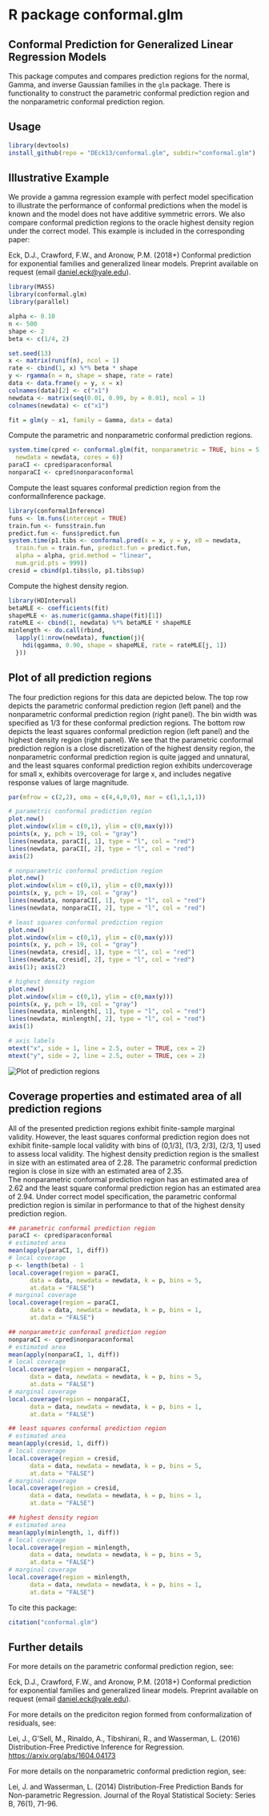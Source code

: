 # R package conformal.glm 

## Conformal Prediction for Generalized Linear Regression Models

This package computes and compares prediction regions for the normal, Gamma, 
and inverse Gaussian families in the `glm` package.  There is functionality to 
construct the parametric conformal prediction region and the nonparametric 
conformal prediction region. 


## Usage 

```r
library(devtools)
install_github(repo = "DEck13/conformal.glm", subdir="conformal.glm")
```

## Illustrative Example 

We provide a gamma regression example with perfect model specification to 
illustrate the performance of conformal predictions when the model is known 
and the model does not have additive symmetric errors.  We also compare 
conformal prediction regions to the oracle highest density region under 
the correct model. This example is included in the corresponding paper:  

  Eck, D.J., Crawford, F.W., and Aronow, P.M. (2018+)
  Conformal prediction for exponential families and generalized linear models.
  Preprint available on request (email daniel.eck@yale.edu).

```r
library(MASS)
library(conformal.glm)
library(parallel)

alpha <- 0.10
n <- 500
shape <- 2
beta <- c(1/4, 2)

set.seed(13)
x <- matrix(runif(n), ncol = 1)
rate <- cbind(1, x) %*% beta * shape
y <- rgamma(n = n, shape = shape, rate = rate)
data <- data.frame(y = y, x = x)
colnames(data)[2] <- c("x1")
newdata <- matrix(seq(0.01, 0.99, by = 0.01), ncol = 1)
colnames(newdata) <- c("x1")

fit = glm(y ~ x1, family = Gamma, data = data)
```


Compute the parametric and nonparametric conformal prediction regions.
```r
system.time(cpred <- conformal.glm(fit, nonparametric = TRUE, bins = 5, 
  newdata = newdata, cores = 6))
paraCI <- cpred$paraconformal
nonparaCI <- cpred$nonparaconformal
```


Compute the least squares conformal prediction region from the conformalInference package.
```r
library(conformalInference)
funs <- lm.funs(intercept = TRUE)
train.fun <- funs$train.fun
predict.fun <- funs$predict.fun
system.time(p1.tibs <- conformal.pred(x = x, y = y, x0 = newdata, 
  train.fun = train.fun, predict.fun = predict.fun, 
  alpha = alpha, grid.method = "linear",
  num.grid.pts = 999))
cresid = cbind(p1.tibs$lo, p1.tibs$up)
```


Compute the highest density region.
```r
library(HDInterval)
betaMLE <- coefficients(fit)
shapeMLE <- as.numeric(gamma.shape(fit)[1])
rateMLE <- cbind(1, newdata) %*% betaMLE * shapeMLE
minlength <- do.call(rbind, 
  lapply(1:nrow(newdata), function(j){ 
    hdi(qgamma, 0.90, shape = shapeMLE, rate = rateMLE[j, 1])
  }))
```


## Plot of all prediction regions

The four prediction regions for this data are depicted below.  The top row 
depicts the parametric conformal prediction region (left panel) and the 
nonparametric conformal prediction region (right panel).  The bin width was 
specified as 1/3 for these conformal prediction regions.  The bottom row 
depicts the least squares conformal prediction region (left panel) and the 
highest density region (right panel).  We see that the parametric conformal 
prediction region is a close discretization of the highest density region, the 
nonparametric conformal prediction region is quite jagged and unnatural, and 
the least squares conformal prediction region exhibits undercoverage for small 
x, exhibits overcoverage for large x, and includes negative response values 
of large magnitude. 

```r
par(mfrow = c(2,2), oma = c(4,4,0,0), mar = c(1,1,1,1))

# parametric conformal prediction region
plot.new()
plot.window(xlim = c(0,1), ylim = c(0,max(y)))
points(x, y, pch = 19, col = "gray")
lines(newdata, paraCI[, 1], type = "l", col = "red")
lines(newdata, paraCI[, 2], type = "l", col = "red")
axis(2)

# nonparametric conformal prediction region
plot.new()
plot.window(xlim = c(0,1), ylim = c(0,max(y)))
points(x, y, pch = 19, col = "gray")
lines(newdata, nonparaCI[, 1], type = "l", col = "red")
lines(newdata, nonparaCI[, 2], type = "l", col = "red")

# least squares conformal prediction region
plot.new()
plot.window(xlim = c(0,1), ylim = c(0,max(y)))
points(x, y, pch = 19, col = "gray")
lines(newdata, cresid[, 1], type = "l", col = "red")
lines(newdata, cresid[, 2], type = "l", col = "red")
axis(1); axis(2)

# highest density region
plot.new()
plot.window(xlim = c(0,1), ylim = c(0,max(y)))
points(x, y, pch = 19, col = "gray")
lines(newdata, minlength[, 1], type = "l", col = "red")
lines(newdata, minlength[, 2], type = "l", col = "red")
axis(1)

# axis labels
mtext("x", side = 1, line = 2.5, outer = TRUE, cex = 2)
mtext("y", side = 2, line = 2.5, outer = TRUE, cex = 2)
```


![Plot of prediction regions](gammasimexample.png)


## Coverage properties and estimated area of all prediction regions

All of the presented prediction regions exhibit finite-sample marginal 
validity.  However, the least squares conformal prediction region does not 
exhibit finite-sample local validity with bins of (0,1/3], (1/3, 2/3], 
(2/3, 1] used to assess local validity.  The highest density prediction 
region is the smallest in size with an estimated area of 2.28.  The parametric 
conformal prediction region is close in size with an estimated area of 2.35.  
The nonparametric conformal prediction region has an estimated area of 2.62 
and the least square conformal prediction region has an estimated area of 
2.94.  Under correct model specification, the parametric conformal prediction 
region is similar in performance to that of the highest density prediction 
region.


```r
## parametric conformal prediction region
paraCI <- cpred$paraconformal
# estimated area
mean(apply(paraCI, 1, diff))
# local coverage
p <- length(beta) - 1
local.coverage(region = paraCI, 
      data = data, newdata = newdata, k = p, bins = 5, 
      at.data = "FALSE")
# marginal coverage
local.coverage(region = paraCI, 
      data = data, newdata = newdata, k = p, bins = 1, 
      at.data = "FALSE")

## nonparametric conformal prediction region
nonparaCI <- cpred$nonparaconformal
# estimated area
mean(apply(nonparaCI, 1, diff))
# local coverage
local.coverage(region = nonparaCI, 
      data = data, newdata = newdata, k = p, bins = 5, 
      at.data = "FALSE")
# marginal coverage
local.coverage(region = nonparaCI, 
      data = data, newdata = newdata, k = p, bins = 1, 
      at.data = "FALSE")

## least squares conformal prediction region
# estimated area
mean(apply(cresid, 1, diff))
# local coverage
local.coverage(region = cresid, 
      data = data, newdata = newdata, k = p, bins = 5, 
      at.data = "FALSE")
# marginal coverage
local.coverage(region = cresid, 
      data = data, newdata = newdata, k = p, bins = 1, 
      at.data = "FALSE")

## highest density region
# estimated area
mean(apply(minlength, 1, diff))
# local coverage
local.coverage(region = minlength, 
      data = data, newdata = newdata, k = p, bins = 5, 
      at.data = "FALSE")
# marginal coverage
local.coverage(region = minlength, 
      data = data, newdata = newdata, k = p, bins = 1, 
      at.data = "FALSE")
```

To cite this package:
```r
citation("conformal.glm")
```


## Further details

For more details on the parametric conformal prediction region, see:

  Eck, D.J., Crawford, F.W., and Aronow, P.M. (2018+)
  Conformal prediction for exponential families and generalized linear models.
  Preprint available on request (email daniel.eck@yale.edu).

For more details on the prediciton region formed from conformalization of 
residuals, see:

  Lei, J., G'Sell, M., Rinaldo, A., Tibshirani, R., and Wasserman, L. (2016)
  Distribution-Free Predictive Inference for Regression. 
  https://arxiv.org/abs/1604.04173

For more details on the nonparametric conformal prediction region, see:

  Lei, J. and Wasserman, L. (2014)
  Distribution-Free Prediction Bands for Non-parametric Regression. 
  Journal of the Royal Statistical Society: Series B, 76(1), 71-96.

